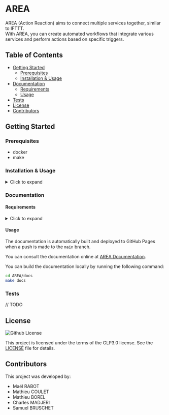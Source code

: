 # AREA

AREA (Action Reaction) aims to connect multiple services together, similar to IFTTT.<br>
With AREA, you can create automated workflows that integrate various services and perform actions based on specific triggers.

## Table of Contents

- [Getting Started](#getting-started)
  - [Prerequisites](#prerequisites)
  - [Installation & Usage](#installation--usage)
- [Documentation](#documentation)
  - [Requirements](#requirements)
  - [Usage](#usage)
- [Tests](#tests)
- [License](#license)
- [Contributors](#contributors)

## Getting Started

### Prerequisites

- docker
- make

### Installation & Usage

<details>
<summary>Click to expand</summary>

1. Clone the repo

```sh
git clone git@github.com:ASM-Studios/AREA.git
```

2. Create .env files

- Run the following command to create private env files

```sh
cp .env.example .env
cp server/.env.server.example server/.env.server
cp client_web/.env.local.example .env.local
cp client_mobile/.env.mobile.example .env.mobile
```

- Fill the .env, .env.web and .env.mobile files

4. Run the project

- Run the project in full mode

```sh
make start-full
```

- Run the project in web mode (only web client and server)

```sh
make start-web
```

- Run the project in mobile mode (only mobile client and server)

```sh
make start-mobile
```

- Run the project in server mode (only server)

```sh
make start-server
```

</details>

### Documentation

#### Requirements

<details>
<summary>Click to expand</summary>

- Python
- sphinx
- spinx_rtd_theme
- sphinxcontrib-mermaid

sphinx, sphinx_rtd_theme and sphinxcontrib-mermaid can be installed using pip

</details>

#### Usage

The documentation is automatically built and deployed to GitHub Pages when a push is made to the `main` branch.

You can consult the documentation online at [AREA Documentation](https://asm-studios.github.io/AREA/).

You can build the documentation locally by running the following command:

```sh
cd AREA/docs
make docs
```

### Tests

// TODO

## License

![Github License](https://img.shields.io/badge/license-GLP3.0-yellowgreen.svg)

This project is licensed under the terms of the GLP3.0 license. See the [LICENSE](LICENSE) file for details.

## Contributors

This project was developed by:

- Maël RABOT
- Mathieu COULET
- Mathieu BOREL
- Charles MADJERI
- Samuel BRUSCHET
